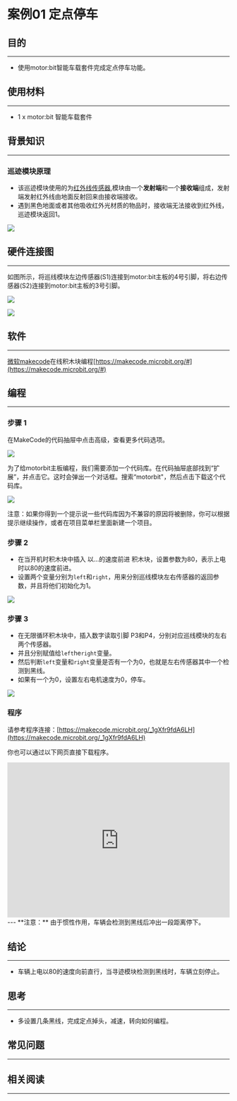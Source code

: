 # 案例01 定点停车

## 目的
---

- 使用motor:bit智能车载套件完成定点停车功能。

## 使用材料
---

- 1 x motor:bit 智能车载套件

## 背景知识
---
### 巡迹模块原理

- 该巡迹模块使用的为[红外线传感器](https://baike.baidu.com/item/%E7%BA%A2%E5%A4%96%E7%BA%BF%E4%BC%A0%E6%84%9F%E5%99%A8/9007351?fr=aladdin),模块由一个**发射端**和一个**接收端**组成，发射端发射红外线由地面反射回来由接收端接收。
- 遇到黑色地面或者其他吸收红外光材质的物品时，接收端无法接收到红外线，巡迹模块返回1。

![](./images/8UN8B88.jpg)


## 硬件连接图
---

如图所示，将巡线模块左边传感器(S1)连接到motor:bit主板的4号引脚，将右边传感器(S2)连接到motor:bit主板的3号引脚。

![](./images/BOpsVvF.jpg)

![](./images/kzPngGo.jpg)

## 软件
---
[微软makecode](https://makecode.microbit.org/#)在线积木块编程[https://makecode.microbit.org/#](https://makecode.microbit.org/#)

## 编程
---
### 步骤 1
在MakeCode的代码抽屉中点击高级，查看更多代码选项。

![](./images/motor_bit_case_01.png)

为了给motorbit主板编程，我们需要添加一个代码库。在代码抽屉底部找到“扩展”，并点击它。这时会弹出一个对话框。搜索“motorbit"，然后点击下载这个代码库。

![](./images/motor_bit_case_02.png)

注意：如果你得到一个提示说一些代码库因为不兼容的原因将被删除，你可以根据提示继续操作，或者在项目菜单栏里面新建一个项目。

### 步骤 2

- 在当开机时积木块中插入 以...的速度前进 积木块，设置参数为80，表示上电时以80的速度前进。
- 设置两个变量分别为`left`和`right`，用来分别巡线模块左右传感器的返回参数，并且将他们初始化为1。

![](./images/motor_bit_case_03.png)


### 步骤 3

- 在无限循环积木块中，插入数字读取引脚 P3和P4，分别对应巡线模块的左右两个传感器。
- 并且分别赋值给`left`he`right`变量。
- 然后判断`left`变量和`right`变量是否有一个为0，也就是左右传感器其中一个检测到黑线。
- 如果有一个为0，设置左右电机速度为0，停车。

![](./images/motor_bit_case_04.png)


### 程序
请参考程序连接：[https://makecode.microbit.org/_1gXfr9fdA6LH](https://makecode.microbit.org/_1gXfr9fdA6LH)

你也可以通过以下网页直接下载程序。

<div style="position:relative;height:0;padding-bottom:70%;overflow:hidden;"><iframe style="position:absolute;top:0;left:0;width:100%;height:100%;" src="https://makecode.microbit.org/#pub:_1gXfr9fdA6LHJ" frameborder="0" sandbox="allow-popups allow-forms allow-scripts allow-same-origin"></iframe></div>  
---
**注意：** 由于惯性作用，车辆会检测到黑线后冲出一段距离停下。

## 结论
---
- 车辆上电以80的速度向前直行，当寻迹模块检测到黑线时，车辆立刻停止。

## 思考
---
- 多设置几条黑线，完成定点掉头，减速，转向如何编程。

## 常见问题
---


## 相关阅读  
---

